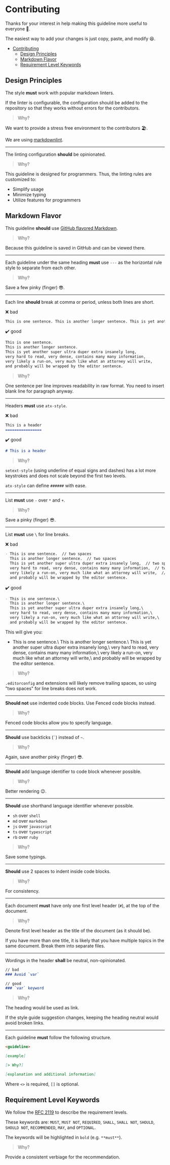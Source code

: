 <!-- omit in toc -->

# Contributing

Thanks for your interest in help making this guideline more useful to everyone 🌷.

The easiest way to add your changes is just copy, paste, and modify 😆.

- [Contributing](#contributing)
  - [Design Principles](#design-principles)
  - [Markdown Flavor](#markdown-flavor)
  - [Requirement Level Keywords](#requirement-level-keywords)

## Design Principles

The style **must** work with popular markdown linters.

If the linter is configurable,
the configuration should be added to the repository so that they works without errors for the contributors.

> Why?

We want to provide a stress free environment to the contributors 🏖.

We are using [markdownlint](https://github.com/DavidAnson/markdownlint).

---

The linting configuration **should** be opinionated.

> Why?

This guideline is designed for programmers.
Thus, the linting rules are customized to:

- Simplify usage
- Minimize typing
- Utilize features for programmers

## Markdown Flavor

This guideline **should** use [GitHub flavored Markdown](https://help.github.com/articles/github-flavored-markdown/).

> Why?

Because this guideline is saved in GitHub and can be viewed there.

---

Each guideline under the same heading **must** use `---` as the horizontal rule style to separate from each other.

> Why?

Save a few pinky (finger) 😎.

---

Each line **should** break at comma or period, unless both lines are short.

❌ bad

```md
This is one sentence. This is another longer sentence. This is yet another super ultra duper extra insanely long, very hard to read, very dense, contains many many information, very likely a run-on, very much like what an attorney will write, and probably will be wrapped by the editor sentence.
```

✔️ good

```md
This is one sentence.
This is another longer sentence.
This is yet another super ultra duper extra insanely long,
very hard to read, very dense, contains many many information,
very likely a run-on, very much like what an attorney will write,
and probably will be wrapped by the editor sentence.
```

> Why?

One sentence per line improves readability in raw format.
You need to insert blank line for paragraph anyway.

---

Headers **must** use `atx-style`.

❌ bad

```md
This is a header
================
```

✔️ good

```md
# This is a header
```

> Why?

`setext-style` (using underline of equal signs and dashes) has a lot more keystrokes and does not scale beyond the first two levels.

`atx-style` can define `######` with ease.

---

List **must** use `-` over `*` and `+`.

> Why?

Save a pinky (finger) 😎.

---

List **must** use `\` for line breaks.

❌ bad

```md
- This is one sentence.  // two spaces
  This is another longer sentence.  // two spaces
  This is yet another super ultra duper extra insanely long,  // two spaces
  very hard to read, very dense, contains many many information,  // two spaces
  very likely a run-on, very much like what an attorney will write,  // two spaces
  and probably will be wrapped by the editor sentence.
```

✔️ good

```md
- This is one sentence.\
  This is another longer sentence.\
  This is yet another super ultra duper extra insanely long,\
  very hard to read, very dense, contains many many information,\
  very likely a run-on, very much like what an attorney will write,\
  and probably will be wrapped by the editor sentence.
```

This will give you:

- This is one sentence.\\
  This is another longer sentence.\\
  This is yet another super ultra duper extra insanely long,\\
  very hard to read, very dense, contains many many information,\\
  very likely a run-on, very much like what an attorney will write,\\
  and probably will be wrapped by the editor sentence.

> Why?

`.editorconfig` and extensions will likely remove trailing spaces,
so using "two spaces" for line breaks does not work.

---

**Should not** use indented code blocks. Use Fenced code blocks instead.

> Why?

Fenced code blocks allow you to specify language.

---

**Should** use backticks (`` ` ``) instead of `~`.

> Why?

Again, save another pinky (finger) 😎.

---

**Should** add language identifier to code block whenever possible.

> Why?

Better rendering 😉.

---

**Should** use shorthand language identifier whenever possible.

- `sh` over `shell`
- `md` over `markdown`
- `js` over `javascript`
- `ts` over `typescript`
- `rb` over `ruby`

> Why?

Save some typings.

---

**Should** use 2 spaces to indent inside code blocks.

> Why?

For consistency.

---

Each document **must** have only one first level header (`#`), at the top of the document.

> Why?

Denote first level header as the title of the document (as it should be).

If you have more than one title,
it is likely that you have multiple topics in the same document.
Break them into separate files.

---

Wordings in the header **shall** be neutral, non-opinionated.

```md
// bad
### Avoid `var`

// good
### `var` keyword
```

> Why?

The heading would be used as link.

If the style guide suggestion changes,
keeping the heading neutral would avoid broken links.

---

Each guideline **must** follow the following structure.

```md
<guideline>

[example]

[> Why?]

[explanation and additional information]
```

Where `<>` is required, `[]` is optional.

## Requirement Level Keywords

We follow the [RFC 2119](https://www.ietf.org/rfc/rfc2119.txt) to describe the requirement levels.

These keywords are: `MUST`, `MUST NOT`, `REQUIRED`, `SHALL`, `SHALL NOT`, `SHOULD`, `SHOULD NOT`, `RECOMMENDED`, `MAY`, and `OPTIONAL`.

The keywords will be highlighted in `bold` (e.g. `**must**`).

> Why?

Provide a consistent verbiage for the recommendation.
